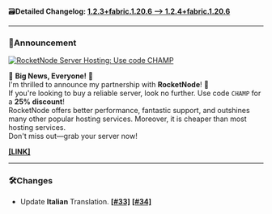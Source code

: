 🗃️**Detailed Changelog: [1.2.3+fabric.1.20.6 --> 1.2.4+fabric.1.20.6](https://github.com/UltimatChamp/BetterGrassify/compare/1.2.3+fabric.1.20.6...1.2.4+fabric.1.20.6)**

<hr>

### 📢Announcement

[![RocketNode Server Hosting: Use code `CHAMP`](https://cdn.modrinth.com/data/m5T5xmUy/images/ccc929118d7f2420e2ca6edd973233031ddfd692.png)](http://www.rocketnode.com/champ)

🚀 **Big News, Everyone!** 🚀<br>
I'm thrilled to announce my partnership with **RocketNode**! 🥳<br>
If you're looking to buy a reliable server, look no further. Use code `CHAMP` for a **25% discount**!<br>
RocketNode offers better performance, fantastic support, and outshines many other popular hosting services. Moreover, it is cheaper than most hosting services.<br>
Don't miss out—grab your server now!

[**[LINK]**](https://www.rocketnode.com/champ)

<hr>

### 🛠️Changes

- Update **Italian** Translation. [**[#33]**](https://github.com/UltimatChamp/BetterGrassify/pull/33) [**[#34]**](https://github.com/UltimatChamp/BetterGrassify/pull/34)
